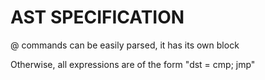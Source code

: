 # AST SPECIFICATION

@ commands can be easily parsed, it has its own block

Otherwise, all expressions are of the form "dst = cmp; jmp"


